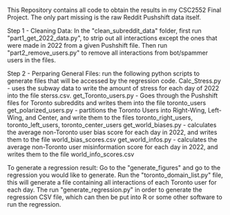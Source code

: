 This Repository contains all code to obtain the results in my CSC2552 Final Project. The only part missing is the raw Reddit Pushshift data itself.

Step 1 - Cleaning Data:
In the "clean_subreddit_data" folder, first run "part1_get_2022_data.py", to strip out all interactions except the ones that were made in 2022 from a given Pushshift file. Then run "part2_remove_users.py" to remove all interactions from bot/spammer users in the files.

Step 2 - Perparing General Files:
run the following python scripts to generate files that will be accessed by the regression code.
Calc_Stress.py - uses the subway data to write the amount of stress for each day of 2022 into the file sterss.csv.
get_Toronto_users.py - Goes through the Pushshift files for Toronto subreddits and writes them into the file toronto_users
get_polarized_users.py - partitions the Toronto Users into Right-Wing, Left-Wing, and Center, and write them to the files toronto_right_users, toronto_left_users, toronto_center_users
get_world_biases.py - calculates the average non-Toronto user bias score for each day in 2022, and writes them to the file world_bias_scores.csv
get_world_infos.py - calculates the average non-Toronto user misinformation score for each day in 2022, and writes them to the file world_info_scores.csv

To generate a regression result:
Go to the "generate_figures" and go to the regression you would like to generate. Run the "toronto_domain_list.py" file, this will generate a file containing all interactions of each Toronto user for each day. The run "generate_regression.py" in order to generate the regression CSV file, which can then be put into R or some other software to run the regression.
